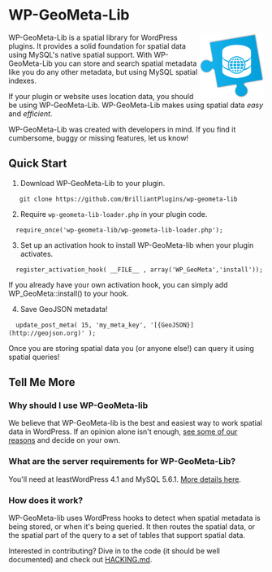 WP-GeoMeta-Lib
==============
<img align="right" src="https://raw.githubusercontent.com/BrilliantPlugins/wp-geometa-lib/media/img/logo_128.png">
WP-GeoMeta-Lib is a spatial library for WordPress plugins. It provides a solid foundation 
for spatial data using MySQL's native spatial support. With WP-GeoMeta-Lib you
can store and search spatial metadata like you do any other metadata, but using MySQL spatial indexes.

If your plugin or website uses location data, you should be using WP-GeoMeta-Lib.
WP-GeoMeta-Lib makes using spatial data *easy* and *efficient*. 

WP-GeoMeta-Lib was created with developers in mind. If you find it cumbersome, buggy or missing features, let us know! 

Quick Start
-----------

1. Download WP-GeoMeta-Lib to your plugin. 
 
 ```
 	git clone https://github.com/BrilliantPlugins/wp-geometa-lib
 ```
2. Require `wp-geometa-lib-loader.php` in your plugin code.
 
 ```
   require_once('wp-geometa-lib/wp-geometa-lib-loader.php');
 ```

3. Set up an activation hook to install WP-GeoMeta-lib when your plugin activates.

 ```
   register_activation_hook( __FILE__ , array('WP_GeoMeta','install'));
 ```

 If you already have your own activation hook, you can simply add WP_GeoMeta::install() to your hook.

4. Save GeoJSON metadata!
 
 ```
   update_post_meta( 15, 'my_meta_key', '[{GeoJSON}](http://geojson.org)' );
 ```

Once you are storing spatial data you (or anyone else!) can query it
using spatial queries!

Tell Me More
------------

### Why should I use WP-GeoMeta-lib

We believe that WP-GeoMeta-lib is the best and easiest way to work spatial data in WordPress. If an opinion alone isn't enough, [see some of our reasons](docs/WHY_WPGEOMETA.md) and decide on your own.

### What are the server requirements for WP-GeoMeta-Lib? 

You'll need at leastWordPress 4.1 and MySQL 5.6.1. [More details here](docs/SERVER_REQUIREMENTS.md).

### How does it work? 

WP-GeoMeta-lib uses WordPress hooks to detect when spatial metadata is being stored, or when it's being queried. It then routes the spatial data, or the spatial part of the query to a set of tables that support spatial data. 

Interested in contributing? Dive in to the code (it should be well documented) and check out [HACKING.md](docs/HACKING.md).
